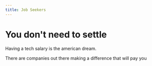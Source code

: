 ```yaml
---
title: Job Seekers
---
```


# You don't need to settle

Having a tech salary is the american dream.

There are companies out there making a difference that will pay you
